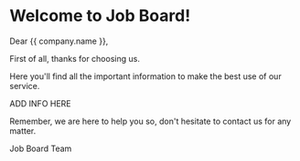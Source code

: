 Welcome to Job Board!
=====================

Dear {{ company.name }},

First of all, thanks for choosing us.

Here you'll find all the important information to make the best use of our service.

ADD INFO HERE

Remember, we are here to help you so, don't hesitate to contact us for any matter.

Job Board Team
